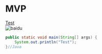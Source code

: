 # MVP
[Test](https://github.com/goJee1912/mvp "MVP")<br>
![baidu](http://www.baidu.com/img/bdlogo.gif "百度logo")<br>  
```Java
public static void main(String[] args) {
    System.out.println("Test");
}//Java
```
